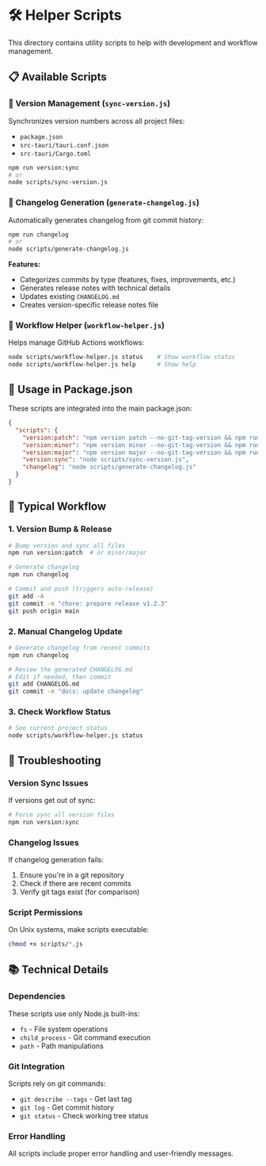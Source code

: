 # 🛠️ Helper Scripts

This directory contains utility scripts to help with development and workflow management.

## 📋 Available Scripts

### 🔄 Version Management (`sync-version.js`)

Synchronizes version numbers across all project files:
- `package.json`
- `src-tauri/tauri.conf.json`
- `src-tauri/Cargo.toml`

```bash
npm run version:sync
# or
node scripts/sync-version.js
```

### 📝 Changelog Generation (`generate-changelog.js`)

Automatically generates changelog from git commit history:

```bash
npm run changelog
# or
node scripts/generate-changelog.js
```

**Features:**
- Categorizes commits by type (features, fixes, improvements, etc.)
- Generates release notes with technical details
- Updates existing `CHANGELOG.md`
- Creates version-specific release notes file

### 🚀 Workflow Helper (`workflow-helper.js`)

Helps manage GitHub Actions workflows:

```bash
node scripts/workflow-helper.js status    # Show workflow status
node scripts/workflow-helper.js help      # Show help
```

## 🔧 Usage in Package.json

These scripts are integrated into the main package.json:

```json
{
  "scripts": {
    "version:patch": "npm version patch --no-git-tag-version && npm run version:sync",
    "version:minor": "npm version minor --no-git-tag-version && npm run version:sync", 
    "version:major": "npm version major --no-git-tag-version && npm run version:sync",
    "version:sync": "node scripts/sync-version.js",
    "changelog": "node scripts/generate-changelog.js"
  }
}
```

## 🔄 Typical Workflow

### 1. Version Bump & Release

```bash
# Bump version and sync all files
npm run version:patch  # or minor/major

# Generate changelog
npm run changelog

# Commit and push (triggers auto-release)
git add -A
git commit -m "chore: prepare release v1.2.3"
git push origin main
```

### 2. Manual Changelog Update

```bash
# Generate changelog from recent commits
npm run changelog

# Review the generated CHANGELOG.md
# Edit if needed, then commit
git add CHANGELOG.md
git commit -m "docs: update changelog"
```

### 3. Check Workflow Status

```bash
# See current project status
node scripts/workflow-helper.js status
```

## 🐛 Troubleshooting

### Version Sync Issues

If versions get out of sync:

```bash
# Force sync all version files
npm run version:sync
```

### Changelog Issues

If changelog generation fails:

1. Ensure you're in a git repository
2. Check if there are recent commits
3. Verify git tags exist (for comparison)

### Script Permissions

On Unix systems, make scripts executable:

```bash
chmod +x scripts/*.js
```

## 📚 Technical Details

### Dependencies

These scripts use only Node.js built-ins:
- `fs` - File system operations
- `child_process` - Git command execution
- `path` - Path manipulations

### Git Integration

Scripts rely on git commands:
- `git describe --tags` - Get last tag
- `git log` - Get commit history
- `git status` - Check working tree status

### Error Handling

All scripts include proper error handling and user-friendly messages. 